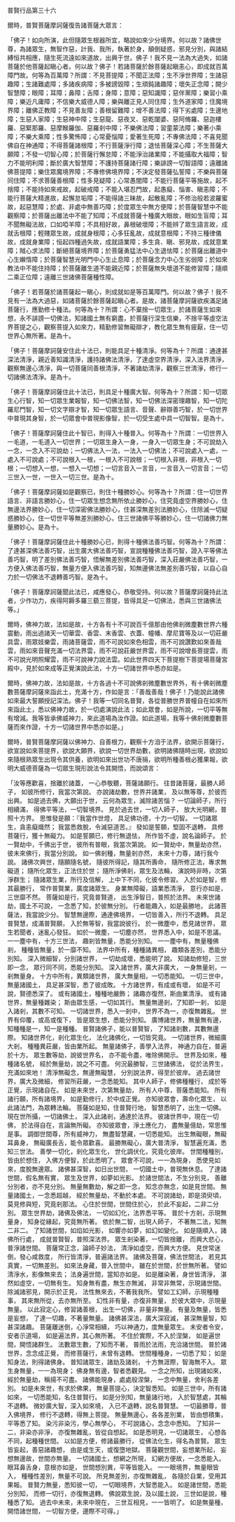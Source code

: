 普賢行品第三十六

爾時，普賢菩薩摩訶薩復告諸菩薩大眾言：

「佛子！如向所演，此但隨眾生根器所宜，略說如來少分境界。何以故？諸佛世尊，為諸眾生，無智作惡，計我、我所，執著於身，顛倒疑惑，邪見分別，與諸結縛恒共相應，隨生死流遠如來道故，出興于世。佛子！我不見一法為大過失，如諸菩薩於他菩薩起瞋心者。何以故？佛子！若諸菩薩於餘菩薩起瞋恚心，即成就百萬障門故。何等為百萬障？所謂：不見菩提障；不聞正法障；生不淨世界障；生諸惡趣障；生諸難處障；多諸疾病障；多被謗毀障；生頑鈍諸趣障；壞失正念障；闕少智慧障；眼障；耳障；鼻障；舌障；身障；意障；惡知識障；惡伴黨障；樂習小乘障；樂近凡庸障；不信樂大威德人障；樂與離正見人同住障；生外道家障；住魔境界障；離佛正教障；不見善友障；善根留難障；增不善法障；得下劣處障；生邊地障；生惡人家障；生惡神中障；生惡龍、惡夜叉、惡乾闥婆、惡阿脩羅、惡迦樓羅、惡緊那羅、惡摩睺羅伽、惡羅剎中障；不樂佛法障；習童蒙法障；樂著小乘障；不樂大乘障；性多驚怖障；心常憂惱障；愛著生死障；不專佛法障；不喜見聞佛自在神通障；不得菩薩諸根障；不行菩薩淨行障；退怯菩薩深心障；不生菩薩大願障；不發一切智心障；於菩薩行懈怠障；不能淨治諸業障；不能攝取大福障；智力不能明利障；斷於廣大智慧障；不護持菩薩諸行障；樂誹謗一切智語障；遠離諸佛菩提障；樂住眾魔境界障；不專修佛境界障；不決定發菩薩弘誓障；不樂與菩薩同住障；不求菩薩善根障；性多見疑障；心常愚闇障；不能行菩薩平等施故，起不捨障；不能持如來戒故，起破戒障；不能入堪忍門故，起愚癡、惱害、瞋恚障；不能行菩薩大精進故，起懈怠垢障；不能得諸三昧故，起散亂障；不修治般若波羅蜜故，起惡慧障；於處、非處中無善巧障；於度眾生中無方便障；於菩薩智慧中不能觀察障；於菩薩出離法中不能了知障；不成就菩薩十種廣大眼故，眼如生盲障；耳不聞無礙法故，口如啞羊障；不具相好故，鼻根破壞障；不能辨了眾生語言故，成就舌根障；輕賤眾生故，成就身根障；心多狂亂故，成就意根障；不持三種律儀故，成就身業障；恒起四種過失故，成就語業障；多生貪、瞋、邪見故，成就意業障；賊心求法障；斷絕菩薩境界障；於菩薩勇猛法中心生退怯障；於菩薩出離道中心生嬾惰障；於菩薩智慧光明門中心生止息障；於菩薩念力中心生劣弱障；於如來教法中不能住持障；於菩薩離生道不能親近障；於菩薩無失壞道不能修習障；隨順二乘正位障；遠離三世諸佛菩薩種性障。

「佛子！若菩薩於諸菩薩起一瞋心，則成就如是等百萬障門。何以故？佛子！我不見有一法為大過惡，如諸菩薩於餘菩薩起瞋心者。是故，諸菩薩摩訶薩欲疾滿足諸菩薩行，應勤修十種法。何等為十？所謂：心不棄捨一切眾生，於諸菩薩生如來想，永不誹謗一切佛法，知諸國土無有窮盡，於菩薩行深生信樂，不捨平等虛空法界菩提之心，觀察菩提入如來力，精勤修習無礙辯才，教化眾生無有疲厭，住一切世界心無所著。是為十。

「佛子！菩薩摩訶薩安住此十法已，則能具足十種清淨。何等為十？所謂：通達甚深法清淨，親近善知識清淨，護持諸佛法清淨，了達虛空界清淨，深入法界清淨，觀察無邊心清淨，與一切菩薩同善根清淨，不著諸劫清淨，觀察三世清淨，修行一切諸佛法清淨。是為十。

「佛子！菩薩摩訶薩住此十法已，則具足十種廣大智。何等為十？所謂：知一切眾生心行智，知一切眾生業報智，知一切佛法智，知一切佛法深密理趣智，知一切陀羅尼門智，知一切文字辯才智，知一切眾生語言、音聲、辭辯善巧智，於一切世界中普現其身智，於一切眾會中普現影像智，於一切受生處中具一切智智。是為十。

「佛子！菩薩摩訶薩住此十智已，則得入十種普入。何等為十？所謂：一切世界入一毛道，一毛道入一切世界；一切眾生身入一身，一身入一切眾生身；不可說劫入一念，一念入不可說劫；一切佛法入一法，一法入一切佛法；不可說處入一處，一處入不可說處；不可說根入一根，一根入不可說根；一切根入非根，非根入一切根；一切想入一想，一想入一切想；一切言音入一言音，一言音入一切言音；一切三世入一世，一世入一切三世。是為十。

「佛子！菩薩摩訶薩如是觀察已，則住十種勝妙心。何等為十？所謂：住一切世界語言、非語言勝妙心，住一切眾生想念無所依止勝妙心，住究竟虛空界勝妙心，住無邊法界勝妙心，住一切深密佛法勝妙心，住甚深無差別法勝妙心，住除滅一切疑惑勝妙心，住一切世平等無差別勝妙心，住三世諸佛平等勝妙心，住一切諸佛力無量勝妙心。是為十。

「佛子！菩薩摩訶薩住此十種勝妙心已，則得十種佛法善巧智。何等為十？所謂：了達甚深佛法善巧智，出生廣大佛法善巧智，宣說種種佛法善巧智，證入平等佛法善巧智，明了差別佛法善巧智，悟解無差別佛法善巧智，深入莊嚴佛法善巧智，一方便入佛法善巧智，無量方便入佛法善巧智，知無邊佛法無差別善巧智，以自心自力於一切佛法不退轉善巧智。是為十。

「佛子！菩薩摩訶薩聞此法已，咸應發心，恭敬受持。何以故？菩薩摩訶薩持此法者，少作功力，疾得阿耨多羅三藐三菩提，皆得具足一切佛法，悉與三世諸佛法等。」

爾時，佛神力故，法如是故，十方各有十不可說百千億那由他佛剎微塵數世界六種震動，雨出過諸天一切華雲、香雲、末香雲、衣蓋、幢幡、摩尼寶等及以一切莊嚴具雲，雨眾妓樂雲，雨諸菩薩雲，雨不可說如來色相雲，雨不可說讚歎如來善哉雲，雨如來音聲充滿一切法界雲，雨不可說莊嚴世界雲，雨不可說增長菩提雲，雨不可說光明照耀雲，雨不可說神力說法雲。如此世界四天下菩提樹下菩提場菩薩宮殿中，見於如來成等正覺演說此法，十方一切諸世界中悉亦如是。

爾時，佛神力故，法如是故，十方各過十不可說佛剎微塵數世界外，有十佛剎微塵數菩薩摩訶薩來詣此土，充滿十方，作如是言：「善哉善哉！佛子！乃能說此諸佛如來最大誓願授記深法。佛子！我等一切同名普賢，各從普勝世界普幢自在如來所來詣此土，悉以佛神力故，於一切處演說此法；如此眾會，如是所說，一切平等無有增減。我等皆承佛威神力，來此道場為汝作證。如此道場，我等十佛剎微塵數菩薩而來作證，十方一切諸世界中悉亦如是。」

爾時，普賢菩薩摩訶薩以佛神力、自善根力，觀察十方洎于法界，欲開示菩薩行，欲宣說如來菩提界，欲說大願界，欲說一切世界劫數，欲明諸佛隨時出現，欲說如來隨根熟眾生出現令其供養，欲明如來出世功不唐捐，欲明所種善根必獲果報，欲明大威德菩薩為一切眾生現形說法令其開悟，而說頌言：

「汝等應歡喜，捨離於諸蓋，
一心恭敬聽，菩薩諸願行。
往昔諸菩薩，最勝人師子，
如彼所修行，我當次第說。
亦說諸劫數，世界并諸業，
及以無等尊，於彼而出興。
如是過去佛，大願出于世，
云何為眾生，滅除諸苦惱？
一切論師子，所行相續滿，
得佛平等法，一切智境界。
見於過去世，一切人師子，
放大光明網，普照十方界。
思惟發是願：『我當作世燈，
具足佛功德，十力一切智。
一切諸眾生，貪恚癡熾然；
我當悉救脫，令滅惡道苦。』
發如是誓願，堅固不退轉，
具修菩薩行，獲十無礙力。
如是誓願已，修行無退怯，
所作皆不虛，說名論師子。
於一賢劫中，千佛出于世，
彼所有普眼，我當次第說。
如一賢劫中，無量劫亦然，
彼未來佛行，我當分別說。
如一佛剎種，無量剎亦然，
未來十力尊，諸行我今說。
諸佛次興世，隨願隨名號，
隨彼所得記，隨其所壽命，
隨所修正法，專求無礙道；
隨所化眾生，正法住於世；
隨所淨佛剎，眾生及法輪，
演說時非時，次第淨群生；
隨諸眾生業，所行及信解，
上中下不同，化彼令修習。
入於如是智，修其最勝行，
常作普賢業，廣度諸眾生。
身業無障礙，語業悉清淨，
意行亦如是，三世靡不然。
菩薩如是行，究竟普賢道，
出生淨智日，普照於法界。
未來世諸劫，國土不可說，
一念悉了知，於彼無分別。
行者能趣入，如是最勝地，
此諸菩薩法，我當說少分。
智慧無邊際，通達佛境界，
一切皆善入，所行不退轉。
具足普賢慧，成滿普賢願，
入於無等智，我當說彼行。
於一微塵中，悉見諸世界，
眾生若聞者，迷亂心發狂。
如於一微塵，一切塵亦然，
世界悉入中，如是不思議。
一一塵中有，十方三世法，
趣剎皆無量，悉能分別知。
一一塵中有，無量種佛剎，
種種皆無量，於一靡不知。
法界中所有，種種諸異相，
趣類各差別，悉能分別知。
深入微細智，分別諸世界，
一切劫成壞，悉能明了說。
知諸劫修短，三世即一念，
眾行同不同，悉能分別知。
深入諸世界，廣大非廣大，
一身無量剎，一剎無量身。
十方中所有，異類諸世界，
廣大無量相，一切悉能知。
一切三世中，無量諸國土，
具足甚深智，悉了彼成敗。
十方諸世界，有成或有壞，
如是不可說，賢德悉深了。
或有諸國土，種種地嚴飾；
諸趣亦復然，斯由業清淨。
或有諸世界，無量種雜染；
斯由眾生感，一切如其行。
無量無邊剎，了知即一剎，
如是入諸剎，其數不可知。
一切諸世界，悉入一剎中，
世界不為一，亦復無雜亂。
世界有仰覆，或高或復下，
皆是眾生想，悉能分別知。
廣博諸世界，無量無有邊，
知種種是一，知一是種種。
普賢諸佛子，能以普賢智，
了知諸剎數，其數無邊際。
知諸世界化，剎化眾生化，
法化諸佛化，一切皆究竟。
一切諸世界，微細廣大剎，
種種異莊嚴，皆由業所起。
無量諸佛子，善學入法界，
神通力自在，普遍於十方。
眾生數等劫，說彼世界名，
亦不能令盡，唯除佛開示。
世界及如來，種種諸名號，
經於無量劫，說之不可盡。
何況最勝智，三世諸佛法，
從於法界生，充滿如來地！
清淨無礙念，無邊無礙慧，
分別說法界，得至於彼岸。
過去諸世界，廣大及微細，
修習所莊嚴，一念悉能知。
其中人師子，修佛種種行，
成於等正覺，示現諸自在。
如是未來世，次第無量劫，
所有人中尊，菩薩悉能知。
所有諸行願，所有諸境界，
如是勤修行，於中成正覺。
亦知彼眾會，壽命化眾生，
以此諸法門，為眾轉法輪。
菩薩如是知，住普賢行地，
智慧悉明了，出生一切佛。
現在世所攝，一切諸佛土，
深入此諸剎，通達於法界。
彼諸世界中，現在一切佛，
於法得自在，言論無所礙。
亦知彼眾會，淨土應化力，
盡無量億劫，常思惟是事。
調御世間尊，所有威神力，
無盡智慧藏，一切悉能知。
出生無礙眼，無礙耳鼻身，
無礙廣長舌，能令眾歡喜。
最勝無礙心，廣大普清淨，
智慧遍充滿，悉知三世法。
善學一切化，剎化眾生化，
世化調伏化，究竟化彼岸。
世間種種別，皆由於想住，
入佛方便智，於此悉明了。
眾會不可說，一一為現身，
悉使見如來，度脫無邊眾。
諸佛甚深智，如日出世間，
一切國土中，普現無休息。
了達諸世間，假名無有實，
眾生及世界，如夢如光影。
於諸世間法，不生分別見，
善離分別者，亦不見分別。
無量無數劫，解之即一念，
知念亦無念，如是見世間。
無量諸國土，一念悉超越，
經於無量劫，不動於本處。
不可說諸劫，即是須臾頃，
莫見修與短，究竟剎那法。
心住於世間，世間住於心，
於此不妄起，二非二分別。
眾生世界劫，諸佛及佛法，
一切如幻化，法界悉平等。
普於十方剎，示現無量身，
知身從緣起，究竟無所著。
依於無二智，出現人師子，
不著無二法，知無二非二。
了知諸世間，如焰如光影，
如響亦如夢，如幻如變化。
如是隨順入，諸佛所行處，
成就普賢智，普照深法界。
眾生剎染著，一切皆捨離，
而興大悲心，普淨諸世間。
菩薩常正念，論師子妙法，
清淨如虛空，而興大方便。
見世常迷倒，發心咸救度，
所行皆清淨，普遍諸法界。
諸佛及菩薩，佛法世間法，
若見其真實，一切無差別。
如來法身藏，普入世間中，
雖在於世間，於世無所著。
譬如清淨水，影像無來去；
法身遍世間，當知亦如是。
如是離染著，身世皆清淨，
湛然如虛空，一切無有生。
知身無有盡，無生亦無滅，
非常非無常，示現諸世間。
除滅諸邪見，開示於正見，
法性無來去，不著我我所。
譬如工幻師，示現種種事，
其來無所從，去亦無所至。
幻性非有量，亦復非無量，
於彼大眾中，示現量無量。
以此寂定心，修習諸善根，
出生一切佛，非量非無量。
有量及無量，皆悉是妄想，
了達一切趣，不著量無量。
諸佛甚深法，廣大深寂滅，
甚深無量智，知甚深諸趣。
菩薩離迷倒，心淨常相續，
巧以神通力，度無量眾生。
未安者令安，安者示道場，
如是遍法界，其心無所著。
不住於實際，不入於涅槃，
如是遍世間，開悟諸群生。
法數眾生數，了知而不著，
普雨於法雨，充洽諸世間。
普於諸世界，念念成正覺，
而修菩薩行，未曾有退轉。
世間種種身，一切悉了知；
如是知身法，則得諸佛身。
普知諸眾生，諸劫及諸剎，
十方無涯際，智海無不入。
眾生身無量，一一為現身；
佛身無有邊，智者悉觀見。
一念之所知，出現諸如來，
經於無量劫，稱揚不可盡。
諸佛能現身，處處般涅槃，
一念中無量，舍利各差別。
如是未來世，有求於佛果，
無量菩提心，決定智悉知。
如是三世中，所有諸如來，
一切悉能知，名住普賢行。
如是分別知，無量諸行地，
入於智慧處，其輪不退轉。
微妙廣大智，深入如來境，
入已不退轉，說名普賢慧。
一切最勝尊，普入佛境界，
修行不退轉，得無上菩提。
無量無邊心，各各差別業，
皆由想積集，平等悉了知。
染污非染污，學心無學心，
不可說諸心，念念中悉知。
了知非一二，非染亦非淨，
亦復無雜亂，皆從自想起。
如是悉明見，一切諸眾生，
心想各不同，起種種世間。
以如是方便，修諸最勝行，
從佛法化生，得名為普賢。
眾生皆妄起，善惡諸趣想，
由是或生天，或復墮地獄。
菩薩觀世間，妄想業所起，
妄想無邊故，世間亦無量。
一切諸國土，想網之所現，
幻網方便故，一念悉能入。
眼耳鼻舌身，意根亦如是，
世間想別異，平等皆能入。
一一眼境界，無量眼皆入，
種種性差別，無量不可說。
所見無差別，亦復無雜亂，
各隨於自業，受用其果報。
普賢力無量，悉知彼一切，
一切眼境界，大智悉能入。
如是諸世間，悉能分別知，
而修一切行，亦復無退轉。
佛說眾生說，及以國土說，
三世如是說，種種悉了知。
過去中未來，未來中現在，
三世互相見，一一皆明了。
如是無量種，開悟諸世間，
一切智方便，邊際不可得。」
